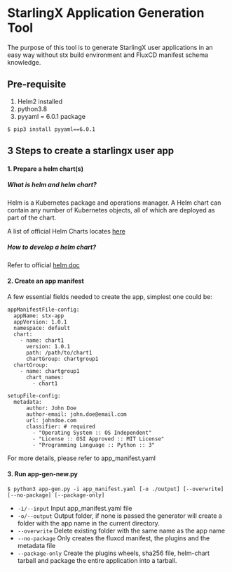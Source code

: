 # StarlingX Application Generation Tool

The purpose of this tool is to generate StarlingX user applications in an easy
way without stx build environment and FluxCD manifest schema knowledge.

## Pre-requisite

1. Helm2 installed
2. python3.8
3. pyyaml = 6.0.1 package

`$ pip3 install pyyaml==6.0.1`

## 3 Steps to create a starlingx user app

#### 1. Prepare a helm chart(s)

##### What is helm and helm chart?

Helm is a Kubernetes package and operations manager. A Helm chart can contain
any number of Kubernetes objects, all of which are deployed as part of the
chart.

A list of official Helm Charts locates [here](https://github.com/helm/charts)

##### How to develop a helm chart?

Refer to official [helm doc](https://helm.sh/docs/)

#### 2. Create an app manifest

A few essential fields needed to create the app, simplest one could be:

```
appManifestFile-config:
  appName: stx-app
  appVersion: 1.0.1
  namespace: default
  chart:
    - name: chart1
      version: 1.0.1
      path: /path/to/chart1
      chartGroup: chartgroup1
  chartGroup:
    - name: chartgroup1
      chart_names:
        - chart1

setupFile-config:
  metadata: 
      author: John Doe
      author-email: john.doe@email.com
      url: johndoe.com
      classifier: # required
        - "Operating System :: OS Independent"
        - "License :: OSI Approved :: MIT License"
        - "Programming Language :: Python :: 3"
```
For more details, please refer to app_manifest.yaml

#### 3. Run app-gen-new.py

`$ python3 app-gen.py -i app_manifest.yaml [-o ./output] [--overwrite] [--no-package] [--package-only]`

* ``-i/--input`` Input app_manifest.yaml file
* ``-o/--output`` Output folder, if none is passed the generator will create a folder 
  with the app name in the current directory.
* ``--overwrite`` Delete existing folder with the same name as the app name
* ``--no-package`` Only creates the fluxcd manifest, the plugins and the
  metadata file
* ``--package-only`` Create the plugins wheels, sha256 file, helm-chart tarball 
  and package the entire application into a tarball.
